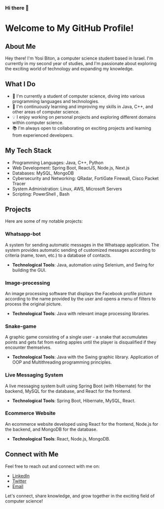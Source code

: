### Hi there 👋

# Welcome to My GitHub Profile!

## About Me

Hey there! I'm Yosi Biton, a computer science student based in Israel. I'm currently in my second year of studies, and I'm passionate about exploring the exciting world of technology and expanding my knowledge.

## What I Do

- 🚀 I'm currently a student of computer science, diving into various programming languages and technologies.
- 🌱 I'm continuously learning and improving my skills in Java, C++, and other areas of computer science.
- 💡 I enjoy working on personal projects and exploring different domains within computer science.
- 📚 I'm always open to collaborating on exciting projects and learning from experienced developers.

## My Tech Stack

- Programming Languages: Java, C++, Python
- Web Development: Spring Boot, ReactJS, Node.js, Next.js
- Databases: MySQL, MongoDB
- Cybersecurity and Networking: QRadar, FortiGate Firewall, Cisco Packet Tracer
- System Administration: Linux, AWS, Microsoft Servers
- Scripting: PowerShell , Bash

## Projects

Here are some of my notable projects:

### Whatsapp-bot

A system for sending automatic messages in the Whatsapp application. The system provides automatic sending of customized messages according to criteria (name, town, etc.) to a database of contacts.

- **Technological Tools**: Java, automation using Selenium, and Swing for building the GUI.

### Image-processing

An image processing software that displays the Facebook profile picture according to the name provided by the user and opens a menu of filters to process the original picture.

- **Technological Tools**: Java with relevant image processing libraries.

### Snake-game

A graphic game consisting of a single user - a snake that accumulates points and gets fat from eating apples until the player is disqualified if they encounter themselves.

- **Technological Tools**: Java with the Swing graphic library. Application of OOP and Multithreading programming principles.

### Live Messaging System

A live messaging system built using Spring Boot (with Hibernate) for the backend, MySQL for the database, and React for the frontend.

- **Technological Tools**: Spring Boot, Hibernate, MySQL, React.

### Ecommerce Website

An ecommerce website developed using React for the frontend, Node.js for the backend, and MongoDB for the database.

- **Technological Tools**: React, Node.js, MongoDB.



## Connect with Me

Feel free to reach out and connect with me on:

- [LinkedIn](https://www.linkedin.com/in/your-linkedin-profile)
- [Twitter](https://twitter.com/your-twitter-profile)
- [Email](mailto:your-email@example.com)

Let's connect, share knowledge, and grow together in the exciting field of computer science!

